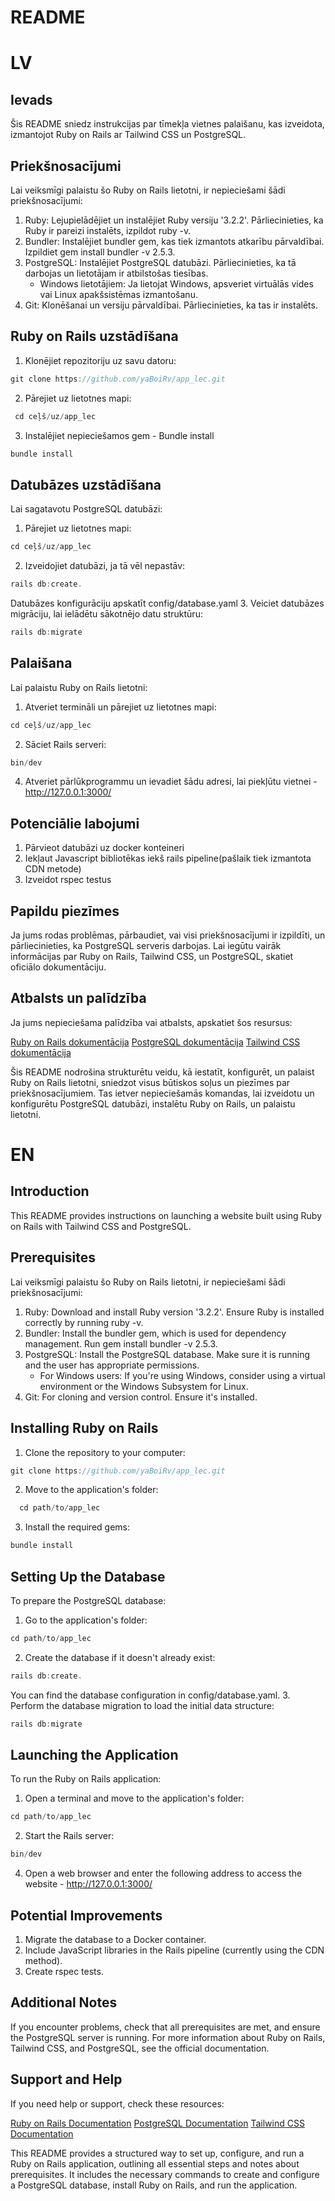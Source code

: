 # README
# LV
## Ievads
Šis README sniedz instrukcijas par tīmekļa vietnes palaišanu, kas izveidota, izmantojot Ruby on Rails ar Tailwind CSS un PostgreSQL.

## Priekšnosacījumi
Lai veiksmīgi palaistu šo Ruby on Rails lietotni, ir nepieciešami šādi priekšnosacījumi:

1. Ruby: Lejupielādējiet un instalējiet Ruby versiju '3.2.2'. Pārliecinieties, ka Ruby ir pareizi instalēts, izpildot ruby -v.
2. Bundler: Instalējiet bundler gem, kas tiek izmantots atkarību pārvaldībai. Izpildiet gem install bundler -v 2.5.3.
3. PostgreSQL: Instalējiet PostgreSQL datubāzi. Pārliecinieties, ka tā darbojas un lietotājam ir atbilstošas tiesības.
   - Windows lietotājiem: Ja lietojat Windows, apsveriet virtuālās vides vai Linux apakšsistēmas izmantošanu.
4. Git: Klonēšanai un versiju pārvaldībai. Pārliecinieties, ka tas ir instalēts.

## Ruby on Rails uzstādīšana

1. Klonējiet repozitoriju uz savu datoru:
```javascript
git clone https://github.com/yaBoiRv/app_lec.git
```
2. Pārejiet uz lietotnes mapi:
```javascript
 cd ceļš/uz/app_lec
```
3. Instalējiet nepieciešamos gem - Bundle install
```javascript
bundle install
```
## Datubāzes uzstādīšana

Lai sagatavotu PostgreSQL datubāzi:

1. Pārejiet uz lietotnes mapi:
```javascript
cd ceļš/uz/app_lec
```
2. Izveidojiet datubāzi, ja tā vēl nepastāv:
```javascript
rails db:create.
```
Datubāzes konfigurāciju apskatīt config/database.yaml
3. Veiciet datubāzes migrāciju, lai ielādētu sākotnējo datu struktūru: 
```javascript
rails db:migrate
```

## Palaišana

Lai palaistu Ruby on Rails lietotni:

1. Atveriet termināli un pārejiet uz lietotnes mapi:
```javascript
cd ceļš/uz/app_lec
```
2. Sāciet Rails serveri:
```javascript
bin/dev
```
4. Atveriet pārlūkprogrammu un ievadiet šādu adresi, lai piekļūtu vietnei - http://127.0.0.1:3000/

## Potenciālie labojumi

1. Pārvieot datubāzi uz docker konteineri
2. Iekļaut Javascript bibliotēkas iekš rails pipeline(pašlaik tiek izmantota CDN metode)
3. Izveidot rspec testus

## Papildu piezīmes

Ja jums rodas problēmas, pārbaudiet, vai visi priekšnosacījumi ir izpildīti, un pārliecinieties, ka PostgreSQL serveris darbojas. Lai iegūtu vairāk informācijas par Ruby on Rails, Tailwind CSS, un PostgreSQL, skatiet oficiālo dokumentāciju.

## Atbalsts un palīdzība

Ja jums nepieciešama palīdzība vai atbalsts, apskatiet šos resursus:

[Ruby on Rails dokumentācija](https://guides.rubyonrails.org)
[PostgreSQL dokumentācija](https://www.postgresql.org/docs/)
[Tailwind CSS dokumentācija](https://tailwindcss.com/docs/installation)

Šis README nodrošina strukturētu veidu, kā iestatīt, konfigurēt, un palaist Ruby on Rails lietotni, sniedzot visus būtiskos soļus un piezīmes par priekšnosacījumiem. Tas ietver nepieciešamās komandas, lai izveidotu un konfigurētu PostgreSQL datubāzi, instalētu Ruby on Rails, un palaistu lietotni.

# EN
## Introduction
This README provides instructions on launching a website built using Ruby on Rails with Tailwind CSS and PostgreSQL.

## Prerequisites
Lai veiksmīgi palaistu šo Ruby on Rails lietotni, ir nepieciešami šādi priekšnosacījumi:

1. Ruby: Download and install Ruby version '3.2.2'. Ensure Ruby is installed correctly by running ruby -v.
2. Bundler: Install the bundler gem, which is used for dependency management. Run gem install bundler -v 2.5.3.
3. PostgreSQL: Install the PostgreSQL database. Make sure it is running and the user has appropriate permissions.
   - For Windows users: If you're using Windows, consider using a virtual environment or the Windows Subsystem for Linux.
4. Git: For cloning and version control. Ensure it's installed.

## Installing Ruby on Rails

1. Clone the repository to your computer:
```javascript
git clone https://github.com/yaBoiRv/app_lec.git
```
2. Move to the application's folder:
```javascript
  cd path/to/app_lec
```
3. Install the required gems:
```javascript
bundle install
```
## Setting Up the Database

To prepare the PostgreSQL database:

1. Go to the application's folder:
```javascript
cd path/to/app_lec
```
2. Create the database if it doesn't already exist:
```javascript
rails db:create.
```
You can find the database configuration in config/database.yaml.
3. Perform the database migration to load the initial data structure:
```javascript
rails db:migrate
```

## Launching the Application

To run the Ruby on Rails application:

1. Open a terminal and move to the application's folder:
```javascript
cd path/to/app_lec
```
2. Start the Rails server:
```javascript
bin/dev
```
4. Open a web browser and enter the following address to access the website - http://127.0.0.1:3000/

## Potential Improvements

1. Migrate the database to a Docker container.
2. Include JavaScript libraries in the Rails pipeline (currently using the CDN method).
3. Create rspec tests.

## Additional Notes

If you encounter problems, check that all prerequisites are met, and ensure the PostgreSQL server is running. For more information about Ruby on Rails, Tailwind CSS, and PostgreSQL, see the official documentation.

## Support and Help

If you need help or support, check these resources:

[Ruby on Rails Documentation](https://guides.rubyonrails.org)
[PostgreSQL Documentation](https://www.postgresql.org/docs/)
[Tailwind CSS Documentation](https://tailwindcss.com/docs/installation)

This README provides a structured way to set up, configure, and run a Ruby on Rails application, outlining all essential steps and notes about prerequisites. It includes the necessary commands to create and configure a PostgreSQL database, install Ruby on Rails, and run the application.
